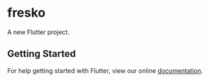 # fresko

A new Flutter project.

## Getting Started

For help getting started with Flutter, view our online
[documentation](https://flutter.io/).
